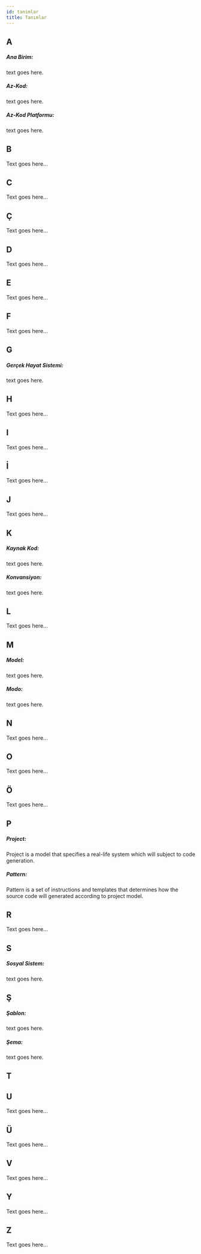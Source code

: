 ```yaml
---
id: tanimlar
title: Tanımlar
---
```


<a id="aHeaderMenuAnchor" data-header-menu="Docs"></a>

## A

##### Ana Birim:
text goes here.

##### Az-Kod:
text goes here.

##### Az-Kod Platformu:
text goes here.

## B

Text goes here...

## C

Text goes here...

## Ç

Text goes here...

## D

Text goes here...

## E

Text goes here...

## F

Text goes here...

## G

##### Gerçek Hayat Sistemi:
text goes here.

## H

Text goes here...

## I

Text goes here...

## İ

Text goes here...

## J

Text goes here...

## K

##### Kaynak Kod:
text goes here.

##### Konvansiyon:
text goes here.

## L

Text goes here...

## M

##### Model:
text goes here.

##### Modo:
text goes here.

## N

Text goes here...

## O

Text goes here...

## Ö

Text goes here...

## P

##### Project:
Project is a model that specifies a real-life system which will subject to code generation.

##### Pattern:
Pattern is a set of instructions and templates that determines how the source code will generated according to project model.

## R

Text goes here...

## S

##### Sosyal Sistem:
text goes here.

## Ş

##### Şablon:
text goes here.

##### Şema:
text goes here.

## T

## U

Text goes here...

## Ü

Text goes here...

## V

Text goes here...

## Y

Text goes here...

## Z

Text goes here...